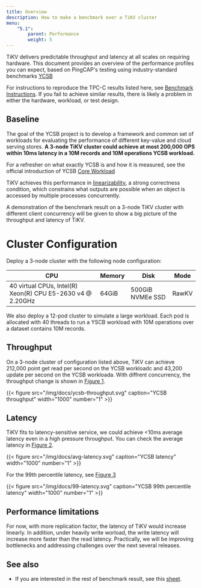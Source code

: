 ```yaml
---
title: Overview
description: How to make a benchmark over a TiKV cluster
menu:
    "5.1":
        parent: Performance
        weight: 5
---
```


TiKV delivers predictable throughput and latency at all scales on requiring hardware. This document provides an overview of the performance profiles you can expect, based on PingCAP's testing using industry-standard benchmarks [YCSB](https://github.com/brianfrankcooper/YCSB)

For instructions to reproduce the TPC-C results listed here, see [Benchmark Instructions](./instructions.md). If you fail to achieve similar results, there is likely a problem in either the hardware, workload, or test design.

## Baseline

The goal of the YCSB project is to develop a framework and common set of workloads for evaluating the performance of different key-value and cloud serving stores. **A 3-node TiKV cluster could achieve at most 200,000 OPS within 10ms latency in a 10M records and 10M operations YCSB workload.**

For a refresher on what exactly YCSB is and how it is measured, see the official introduction of YCSB [Core Workload](https://github.com/brianfrankcooper/YCSB/wiki/Core-Workloads)

TiKV achieves this performance in [linearizability](https://en.wikipedia.org/wiki/Linearizability), a strong correctness condition, which constrains what outputs are possible when an object is accessed by multiple processes concurrently.

A demonstration of the benchmark result on a 3-node TiKV cluster with different client concurrency will be given to show a big picture of the throughput and latency of TiKV.

# Cluster Configuration

Deploy a 3-node cluster with the following node configuration:

| CPU                                                        | Memory | Disk             | Mode  |
| ---------------------------------------------------------- | ------ | ---------------- | ----- |
| 40 virtual CPUs, Intel(R) Xeon(R) CPU E5-2630 v4 @ 2.20GHz | 64GiB  | 500GiB NVMEe SSD | RawKV |

We also deploy a 12-pod cluster to simulate a large workload. Each pod is allocated with 40 threads to run a YSCB workload with 10M operations over a dataset contains 10M records.

## Throughput

On a 3-node cluster of configuration listed above, TiKV can achieve 212,000 point get read per second on the YCSB workloadc and 43,200 update per second on the YCSB workloada. With diffrent concurrency, the throughput change is shown in [Figure 1](https://docs.google.com/spreadsheets/d/e/2PACX-1vTIx695jjL3qYN1iR4xC3N8qh0B1qsHOALSBqf1B469b0DIZwVdzZMcSbBOOtAIo31hAdW0x_EXjmgq/pubchart?oid=1044850259&format=interactive).

{{< figure
    src="/img/docs/ycsb-throughput.svg"
    caption="YCSB throughput"
    width="1000"
    number="1" >}}


## Latency

TiKV fits to latency-sensitive service, we could achieve <10ms average latency even in a high pressure throughput. You can check the average latency in [Figure 2](https://docs.google.com/spreadsheets/d/e/2PACX-1vTIx695jjL3qYN1iR4xC3N8qh0B1qsHOALSBqf1B469b0DIZwVdzZMcSbBOOtAIo31hAdW0x_EXjmgq/pubchart?oid=334435174&format=interactive).

{{< figure
    src="/img/docs/avg-latency.svg"
    caption="YCSB latency"
    width="1000"
    number="1" >}}

For the 99th percentile latency, see [Figure 3](https://docs.google.com/spreadsheets/d/e/2PACX-1vTIx695jjL3qYN1iR4xC3N8qh0B1qsHOALSBqf1B469b0DIZwVdzZMcSbBOOtAIo31hAdW0x_EXjmgq/pubchart?oid=6574505&format=interactive)

{{< figure
    src="/img/docs/99-latency.svg"
    caption="YCSB 99th percentile latency"
    width="1000"
    number="1" >}}

## Performance limitations

For now, with more replication factor, the latency of TiKV would increase linearly. In addition, under heavily write worload, the write latency will increase more faster than the read latency. Practically, we will be improving bottlenecks and addressing challenges over the next several releases.


## See also

* If you are interested in the rest of benchmark result, see this [sheet](https://docs.google.com/spreadsheets/d/1VjzC3IxCiqGQmSUgRxewgExE3c32YiZMUKNsKDuvrPg/edit?usp=sharing).